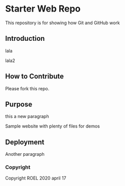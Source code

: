 # Starter Web Repo

This repository is for showing how Git and GitHub work

## Introduction

lala

lala2

## How to Contribute

Please fork this repo.

## Purpose

this a new paragraph

Sample website with plenty of files for demos

## Deployment

Another paragraph

### Copyright

Copyright ROEL 2020 april 17